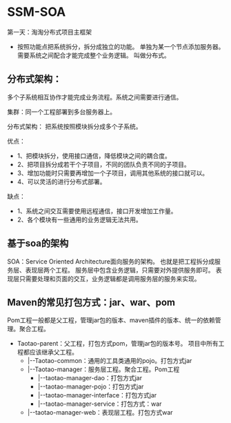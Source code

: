# SSM-SOA
第一天：淘淘分布式项目主框架

* 按照功能点把系统拆分，拆分成独立的功能。
单独为某一个节点添加服务器。需要系统之间配合才能完成整个业务逻辑。
叫做分布式。

## 分布式架构：
多个子系统相互协作才能完成业务流程。系统之间需要进行通信。

集群：同一个工程部署到多台服务器上。

分布式架构：
把系统按照模块拆分成多个子系统。

优点：
* 1、把模块拆分，使用接口通信，降低模块之间的耦合度。
* 2、把项目拆分成若干个子项目，不同的团队负责不同的子项目。
* 3、增加功能时只需要再增加一个子项目，调用其他系统的接口就可以。
* 4、可以灵活的进行分布式部署。

缺点：
* 1、系统之间交互需要使用远程通信，接口开发增加工作量。
* 2、各个模块有一些通用的业务逻辑无法共用。

## 基于soa的架构
SOA：Service Oriented Architecture面向服务的架构。
也就是把工程拆分成服务层、表现层两个工程。
服务层中包含业务逻辑，只需要对外提供服务即可。
表现层只需要处理和页面的交互，业务逻辑都是调用服务层的服务来实现。

## Maven的常见打包方式：jar、war、pom
Pom工程一般都是父工程，管理jar包的版本、maven插件的版本、统一的依赖管理。聚合工程。

* Taotao-parent：父工程，打包方式pom，管理jar包的版本号。
         项目中所有工程都应该继承父工程。
    * |--Taotao-common：通用的工具类通用的pojo。打包方式jar
    * |--Taotao-manager：服务层工程。聚合工程。Pom工程
        * |--taotao-manager-dao：打包方式jar
        * |--taotao-manager-pojo：打包方式jar
        * |--taotao-manager-interface：打包方式jar
        * |--taotao-manager-service：打包方式：war
    * |--taotao-manager-web：表现层工程。打包方式war